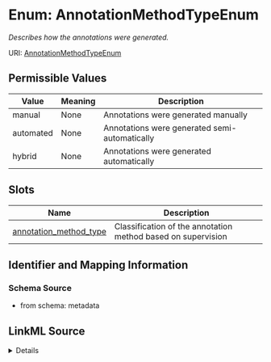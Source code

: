 # Enum: AnnotationMethodTypeEnum




_Describes how the annotations were generated._



URI: [AnnotationMethodTypeEnum](AnnotationMethodTypeEnum.md)

## Permissible Values

| Value | Meaning | Description |
| --- | --- | --- |
| manual | None | Annotations were generated manually |
| automated | None | Annotations were generated semi-automatically |
| hybrid | None | Annotations were generated automatically |




## Slots

| Name | Description |
| ---  | --- |
| [annotation_method_type](annotation_method_type.md) | Classification of the annotation method based on supervision |






## Identifier and Mapping Information







### Schema Source


* from schema: metadata




## LinkML Source

<details>
```yaml
name: annotation_method_type_enum
description: Describes how the annotations were generated.
from_schema: metadata
rank: 1000
permissible_values:
  manual:
    text: manual
    description: Annotations were generated manually.
  automated:
    text: automated
    description: Annotations were generated semi-automatically.
  hybrid:
    text: hybrid
    description: Annotations were generated automatically.

```
</details>
